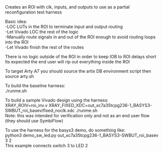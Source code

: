 Creates an ROI with clk, inputs, and outputs to use as a partial reconfiguration test harness   
  
Basic idea:  
-LOC LUTs in the ROI to terminate input and output routing  
-Let Vivado LOC the rest of the logic  
-Manually route signals in and out of the ROI enough to avoid routing loops into the ROI  
-Let Vivado finish the rest of the routes  
  
There is no logic outside of the ROI in order to keep IOB to ROI delays short  
Its expected the end user will rip out everything inside the ROI  
  
To target Arty A7 you should source the artix DB environment script then source arty.sh  
  
To build the baseline harness:  
./runme.sh  
  
To build a sample Vivado design using the harness:  
XRAY_ROIV=roi_inv.v XRAY_FIXED_XDC=out_xc7a35tcpg236-1_BASYS3-SWBUT_roi_basev/fixed_noclk.xdc ./runme.sh  
Note: this was intended for verification only and not as an end user flow (they should use SymbiFlow)  
  
To use the harness for the basys3 demo, do something like:  
python3 demo_sw_led.py out_xc7a35tcpg236-1_BASYS3-SWBUT_roi_basev 3 2  
This example connects switch 3 to LED 2  
